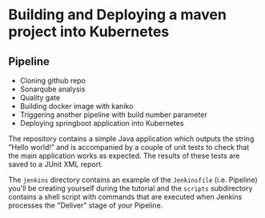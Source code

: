 
# Building and Deploying a maven project into Kubernetes

## Pipeline
- Cloning github repo
- Sonarqube analysis
- Quality gate
- Building docker image with kaniko
- Triggering another pipeline with build number parameter
- Deploying springboot application into Kubernetes


The repository contains a simple Java application which outputs the string
"Hello world!" and is accompanied by a couple of unit tests to check that the
main application works as expected. The results of these tests are saved to a
JUnit XML report.

The `jenkins` directory contains an example of the `Jenkinsfile` (i.e. Pipeline)
you'll be creating yourself during the tutorial and the `scripts` subdirectory
contains a shell script with commands that are executed when Jenkins processes
the "Deliver" stage of your Pipeline.
